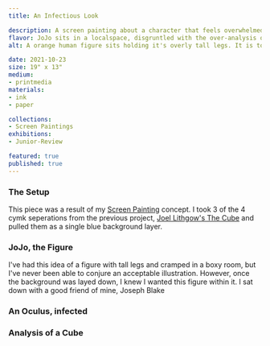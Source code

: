 ```yaml
---
title: An Infectious Look

description: A screen painting about a character that feels overwhelmed because of an over-analysis of a personal object within a virtual world. What's the difference between this and the fronnt matter description.
flavor: JoJo sits in a localspace, disgruntled with the over-analysis of his own work. His oculus is shown in a state of infection, with green discoloration and exposed internal mappings.
alt: A orange human figure sits holding it's overly tall legs. It is to the left of a machine-eye looking figure that is tinted green and has intrinciate details around it.

date: 2021-10-23
size: 19" x 13"
medium:
- printmedia
materials:
- ink
- paper

collections:
- Screen Paintings
exhibitions:
- Junior-Review

featured: true
published: true
---
```


### The Setup
This piece was a result of my [Screen Painting](/artwork/collections/screen-painting) concept.
I took 3 of the 4 cymk seperations from the previous project, [Joel Lithgow's The Cube](/artwork/Joel-lithgows-the-cube) and pulled them as a single blue background layer.

### JoJo, the Figure
I've had this idea of a figure with tall legs and cramped in a boxy room, but I've never been able to conjure an acceptable illustration.
However, once the background was layed down, I knew I wanted this figure within it.
I sat down with a good friend of mine, Joseph Blake
### An Oculus, infected

### Analysis of a Cube
